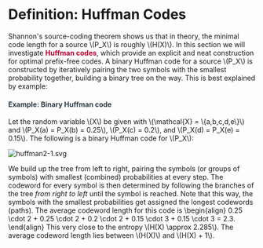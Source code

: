 # Definition: Huffman Codes

<p>Shannon's source-coding theorem shows us that in theory, the minimal code length for a source \(P_X\) is roughly \(H(X)\). In this section we will investigate <span style="color: #bc0031;"><strong>Huffman codes</strong></span>, which provide an explicit and neat construction for optimal prefix-free codes. A binary Huffman code for a source \(P_X\) is constructed by iteratively pairing the two symbols with the smallest probability together, building a binary tree on the way. This is best explained by example:</p>
<div class="content-box pad-box-mini border border-trbl border-round">
<h4 style="color: #2d3b45;"><strong>Example: Binary Huffman code</strong></h4>
Let the random variable \(X\) be given with \(\mathcal{X} = \{a,b,c,d,e\}\) and \(P_X(a) = P_X(b) = 0.25\), \(P_X(c) = 0.2\), and \(P_X(d) = P_X(e) = 0.15\). The following is a binary Huffman code for \(P_X\):
<p><img src="https://canvas.uva.nl/courses/2205/files/180621/download?verifier=LDjbvw4rf4XN6b6uwnFZogb1OwBq8FOFc28t4rpQ" alt="huffman2-1.svg" data-api-endpoint="https://canvas.uva.nl/api/v1/courses/2205/files/180621" data-api-returntype="File"></p>
<p>We build up the tree from left to right, pairing the symbols (or groups of symbols) with smallest (combined) probabilities at every step. The codeword for every symbol is then determined by following the branches of the tree <i>from right to left</i> until the symbol is reached. Note that this way, the symbols with the smallest probabilities get assigned the longest codewords (paths). The average codeword length for this code is \begin{align} 0.25 \cdot 2 + 0.25 \cdot 2 + 0.2 \cdot 2 + 0.15 \cdot 3 + 0.15 \cdot 3 = 2.3. \end{align} This very close to the entropy \(H(X) \approx 2.285\). The average codeword length lies between \(H(X)\) and \(H(X) + 1\).</p>
</div>